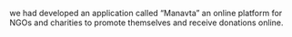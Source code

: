 we had developed an application called “Manavta” an online platform for NGOs and charities to promote themselves and receive donations online.

